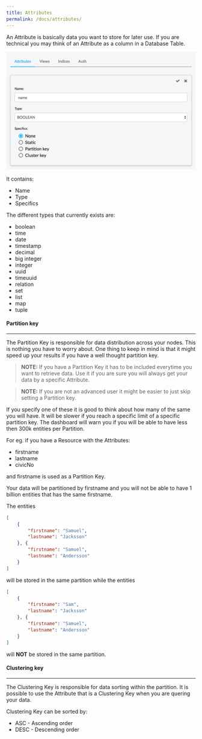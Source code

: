 ```yaml
---
title: Attributes
permalink: /docs/attributes/
---
```


An Attribute is basically data you want to store for later use.
If you are technical you may think of an Attribute as a column in a Database Table.


![Attribute](/img/attribute.png "Attribute")


It contains:

- Name
- Type
- Specifics 


The different types that currently exists are:

- boolean
- time
- date
- timestamp
- decimal
- big integer
- integer
- uuid
- timeuuid
- relation
- set
- list
- map
- tuple



#### Partition key
------

The Partition Key is responsible for data distribution across your nodes. This is nothing you have to worry about. One thing to keep in mind is that it might speed up your results if you have a well thought partition key.

> **NOTE:** If you have a Partition Key it has to be included everytime you want to retrieve data. Use it if you are sure you will always get your data by a specific Attribute.

> **NOTE:** If you are not an advanced user it might be easier to just skip setting a Partition key.

If you specify one of these it is good to think about how many of the same you will have. It will be slower if you reach a specific limit of a specific partition key.
The dashboard will warn you if you will be able to have less then 300k entities per Partition.

For eg. if you have a Resource with the Attributes:

- firstname
- lastname
- civicNo

and firstname is used as a Partition Key.

Your data will be partitioned by firstname and you will not be able to have 1 billion entities that has the same firstname.

The entities 

```json
[
    { 
        "firstname": "Samuel",
        "lastname": "Jacksson"
    }, {
        "firstname": "Samuel",
        "lastname": "Andersson"
    }
]
```
will be stored in the same partition while the entities

```json
[
    { 
        "firstname": "Sam",
        "lastname": "Jacksson"
    }, {
        "firstname": "Samuel",
        "lastname": "Andersson"
    }
]
```

will **NOT** be stored in the same partition.


#### Clustering key
------

The Clustering Key is responsible for data sorting within the partition. It is possible to use the Attribute that is a Clustering Key when you are quering your data.

Clustering Key can be sorted by:

- ASC - Ascending order
- DESC - Descending order

